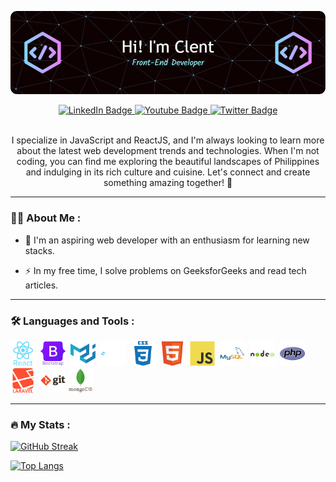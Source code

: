 ![Header](./my-profile.png)

<div id="badges" align="center">
  <a href="https://www.linkedin.com/in/clent-vincent-bacatan-5a5b531b6/">
    <img src="https://img.shields.io/badge/LinkedIn-blue?style=for-the-badge&logo=linkedin&logoColor=white" alt="LinkedIn Badge"/>
  </a>
  <a href="https://www.facebook.com/clentbacatan/">
    <img src="https://img.shields.io/badge/Facebook-red?style=for-the-badge&logo=youtube&logoColor=white" alt="Youtube Badge"/>
  </a>
  <a href="https://www.instagram.com/clent_bacatan/">
    <img src="https://img.shields.io/badge/Instagram-blue?style=for-the-badge&logo=twitter&logoColor=white" alt="Twitter Badge"/>
  </a>
</div>
<br>
<div align="center">
  <p>I specialize in JavaScript and ReactJS, and I'm always looking to learn more about the latest web development trends and technologies. When I'm not coding, you can find me exploring the beautiful landscapes of Philippines and indulging in its rich culture and cuisine. Let's connect and create something amazing together! 👋 </p>
</div>

---

### :man_technologist: About Me :

- :telescope: I'm an aspiring web developer with an enthusiasm for learning new stacks.
  
- :zap: In my free time, I solve problems on GeeksforGeeks and read tech articles.

---

### :hammer_and_wrench: Languages and Tools :

<div>
  <img src="https://github.com/devicons/devicon/blob/master/icons/react/react-original-wordmark.svg" title="React" alt="React" width="40" height="40"/>&nbsp;
  <img src="https://github.com/devicons/devicon/blob/master/icons/bootstrap/bootstrap-original-wordmark.svg" title="Bootstrap" alt="Bootstrap" width="40" height="40"/>&nbsp;
  <img src="https://github.com/devicons/devicon/blob/master/icons/materialui/materialui-original.svg" title="Material UI" alt="Material UI" width="40" height="40"/>&nbsp;
  <img src="https://github.com/devicons/devicon/blob/master/icons/tailwindcss/tailwindcss-original-wordmark.svg" title="Tailwind" alt="Tailwind" width="40" height="40"/>&nbsp;
  <img src="https://github.com/devicons/devicon/blob/master/icons/css3/css3-plain-wordmark.svg"  title="CSS3" alt="CSS" width="40" height="40"/>&nbsp;
  <img src="https://github.com/devicons/devicon/blob/master/icons/html5/html5-original.svg" title="HTML5" alt="HTML" width="40" height="40"/>&nbsp;
  <img src="https://github.com/devicons/devicon/blob/master/icons/javascript/javascript-original.svg" title="JavaScript" alt="JavaScript" width="40" height="40"/>&nbsp;
  <img src="https://github.com/devicons/devicon/blob/master/icons/mysql/mysql-original-wordmark.svg" title="MySQL"  alt="MySQL" width="40" height="40"/>&nbsp;
  <img src="https://github.com/devicons/devicon/blob/master/icons/nodejs/nodejs-original-wordmark.svg" title="NodeJS" alt="NodeJS" width="40" height="40"/>&nbsp;
  <img src="https://github.com/devicons/devicon/blob/master/icons/php/php-original.svg" title="PHP" alt="PHP" width="40" height="40"/>&nbsp;
  <img src="https://github.com/devicons/devicon/blob/master/icons/laravel/laravel-plain-wordmark.svg" title="Laravel" alt="Laravel" width="40" height="40"/>&nbsp;
  <img src="https://github.com/devicons/devicon/blob/master/icons/git/git-original-wordmark.svg" title="Git" alt="Git" width="40" height="40"/>
   <img src="https://github.com/devicons/devicon/blob/master/icons/mongodb/mongodb-original-wordmark.svg" title="MongoDB" alt="MongoDB" width="40" height="40"/>
</div>

---

### :fire: My Stats :


[![GitHub Streak](http://github-readme-streak-stats.herokuapp.com?user=clentbacatan&theme=highcontrast&border_radius=8.2&mode=weekly)](https://git.io/streak-stats)

[![Top Langs](https://github-readme-stats.vercel.app/api/top-langs/?username=clentbacatan&layout=compact&theme=vision-friendly-dark)](https://github.com/anuraghazra/github-readme-stats)




